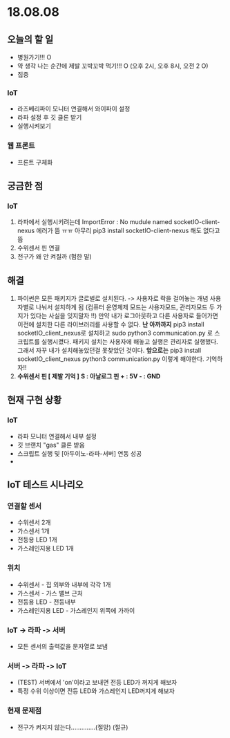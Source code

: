 # 18.08.08

## 오늘의 할 일

* 병원가기!!! O
* 약 생각 나는 순간에 제발 꼬박꼬박 먹기!!! O \(오후 2시, 오후 8시, 오전 2 O\)
* 집중 

### IoT

* 라즈베리파이 모니터 연결해서 와이파이 설정
* 라파 설정 후 깃 클론 받기
* 실행시켜보기

### 웹 프론트

* 프론트 구체화 

## 궁금한 점

### IoT

1. 라파에서 실행시키려는데 ImportError : No mudule named socketIO-client-nexus 에러가 뜸 ㅠㅠ 아무리 pip3 install socketIO-client-nexus 해도 없다고 뜸 
2. 수위센서 핀 연결 
3. 전구가 왜 안 켜질까 \(험한 말\)

## 해결

1. 파이썬은 모든 패키지가 글로벌로 설치된다. -&gt; 사용자로 락을 걸어놓는 개념 사용자별로 나눠서 설치하게 됨 \(컴퓨터 운영체제 모드는 사용자모드, 관리자모드 두 가지가 있다는 사실을 잊지말자 !!\) 만약 내가 로그아웃하고 다른 사용자로 들어가면 이전에 설치한 다른 라이브러리를 사용할 수 없다.  **난 아까까지**  pip3 install socketIO\_client\_nexus로 설치하고 sudo python3 communication.py 로 스크립트를 실행시켰다. 패키지 설치는 사용자에 해놓고 실행은 관리자로 실행했다. 그래서 자꾸 내가 설치해놓았던걸 못찾았던 것이다.  **앞으로는** pip3 install socketIO\_client\_nexus python3 communication.py 이렇게 해야한다. 기억하자!!
2. **수위센서 핀 \[ 제발 기억 \]** **S : 아날로그 핀 + : 5V - : GND**

## 현재 구현 상황

### IoT

* 라파 모니터 연결해서 내부 설정
* 깃 브랜치 "gas" 클론 받음
* 스크립트 실행 및 \[아두이노-라파-서버\] 연동 성공 
* 
## IoT 테스트 시나리오 

### 연결할 센서 

* 수위센서 2개
* 가스센서 1개
* 전등용 LED 1개
* 가스레인지용 LED 1개

### 위치

* 수위센서 - 집 외부와 내부에 각각 1개
* 가스센서 - 가스 밸브 근처 
* 전등용 LED - 전등내부
* 가스레인지용 LED - 가스레인지 위쪽에 가까이

### IoT -&gt; 라파 -&gt; 서버

* 모든 센서의 출력값을 문자열로 보냄

### 서버 -&gt; 라파 -&gt; IoT

* \(TEST\) 서버에서 'on'이라고 보내면 전등 LED가 꺼지게 해보자
* 특정 수위 이상이면 전등 LED와 가스레인지 LED꺼지게 해보자 

### 현재 문제점 

* 전구가 켜지지 않는다..............\(절망\) \(절규\) 

